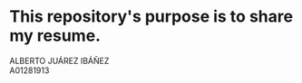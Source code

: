 <h1>
    This repository's purpose is to share my resume.
</h1>

<p>
  ALBERTO JUÁREZ IBÁÑEZ <br>
  A01281913

</p>
